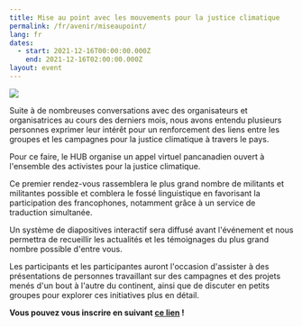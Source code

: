 ```yaml
---
title: Mise au point avec les mouvements pour la justice climatique
permalink: /fr/avenir/miseaupoint/
lang: fr
dates:
  - start: 2021-12-16T00:00:00.000Z
    end: 2021-12-16T02:00:00.000Z
layout: event
---
```

![](/media/1.png " ")

Suite à de nombreuses conversations avec des organisateurs et organisatrices au cours des derniers mois, nous avons entendu plusieurs personnes exprimer leur intérêt pour un renforcement des liens entre les groupes et les campagnes pour la justice climatique à travers le pays.

Pour ce faire, le HUB organise un appel virtuel pancanadien ouvert à l'ensemble des activistes pour la justice climatique.

Ce premier rendez-vous rassemblera le plus grand nombre de militants et militantes possible et comblera le fossé linguistique en favorisant la participation des francophones, notamment grâce à un service de traduction simultanée.

Un système de diapositives interactif sera diffusé avant l'événement et nous permettra de recueillir les actualités et les témoignages du plus grand nombre possible d'entre vous.

Les participants et les participantes auront l'occasion d'assister à des présentations de personnes travaillant sur des campagnes et des projets menés d'un bout à l'autre du continent, ainsi que de discuter en petits groupes pour explorer ces initiatives plus en détail.

**Vous pouvez vous inscrire en suivant [ce lien](https://us02web.zoom.us/meeting/register/tZcsdeytpzgrEtGooyJUUUx2vc_Y2NqWX3Wr?fbclid=IwAR3XaEssoXCY-tl5VNm_e0Gpxz89QVjP4niXHLzvsmoMAAQW4QdFOJhVFrs) !**